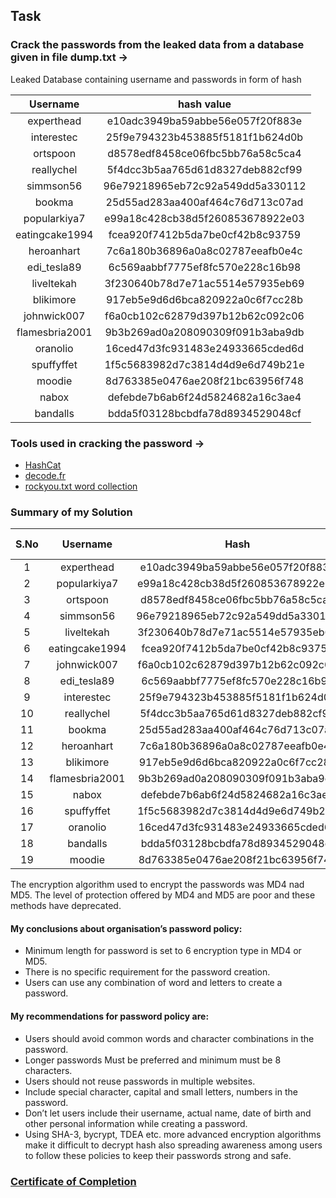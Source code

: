 
## Task
### Crack the passwords from the leaked data from a database given in file dump.txt ->

Leaked Database containing username and passwords in form of hash


| Username | hash value |
|:----------:|:------------------------------:|
|experthead|e10adc3949ba59abbe56e057f20f883e|
|interestec|25f9e794323b453885f5181f1b624d0b|
|ortspoon|d8578edf8458ce06fbc5bb76a58c5ca4|
|reallychel|5f4dcc3b5aa765d61d8327deb882cf99|
|simmson56|96e79218965eb72c92a549dd5a330112|
|bookma|25d55ad283aa400af464c76d713c07ad|
|popularkiya7|e99a18c428cb38d5f260853678922e03|
|eatingcake1994|fcea920f7412b5da7be0cf42b8c93759|
|heroanhart|7c6a180b36896a0a8c02787eeafb0e4c|
|edi_tesla89|6c569aabbf7775ef8fc570e228c16b98|
|liveltekah|3f230640b78d7e71ac5514e57935eb69|
|blikimore|917eb5e9d6d6bca820922a0c6f7cc28b|
|johnwick007|f6a0cb102c62879d397b12b62c092c06|
|flamesbria2001|9b3b269ad0a208090309f091b3aba9db
|oranolio|16ced47d3fc931483e24933665cded6d|
|spuffyffet|1f5c5683982d7c3814d4d9e6d749b21e|
|moodie|8d763385e0476ae208f21bc63956f748|
|nabox|defebde7b6ab6f24d5824682a16c3ae4|
|bandalls|bdda5f03128bcbdfa78d8934529048cf|


### Tools used in cracking the password ->
- [HashCat](https://hashcat.net/hashcat/)
- [decode.fr](https://decode.fr)
- [rockyou.txt word collection](https://www.kaggle.com/datasets/wjburns/common-password-list-rockyoutxt?resource=download)


### Summary of my Solution

|S.No| Username | Hash | Cracked Password | Type of Encryption |
|:---:|:---------:|:-----:|:-----------------:|:-------------------:|
|1|experthead|e10adc3949ba59abbe56e057f20f883e|123456|MD4|
|2|popularkiya7|e99a18c428cb38d5f260853678922e03|abc123|MD5|
|3|ortspoon|d8578edf8458ce06fbc5bb76a58c5ca4|qwerty|MD5|
|4|simmson56|96e79218965eb72c92a549dd5a330112|111111|MD5|
|5|liveltekah|3f230640b78d7e71ac5514e57935eb69|qazxsw|MD5|
|6|eatingcake1994|fcea920f7412b5da7be0cf42b8c93759|1234567|MD5|
|7|johnwick007|f6a0cb102c62879d397b12b62c092c06|bluered|MD4|
|8|edi_tesla89|6c569aabbf7775ef8fc570e228c16b98|password!|MD5|
|9|interestec|25f9e794323b453885f5181f1b624d0b|123456789|MD5|
|10|reallychel|5f4dcc3b5aa765d61d8327deb882cf99|password|MD5|
|11|bookma|25d55ad283aa400af464c76d713c07ad|12345678|MD5|
|12|heroanhart|7c6a180b36896a0a8c02787eeafb0e4c|password1|MD5|
|13|blikimore|917eb5e9d6d6bca820922a0c6f7cc28b|Pa$$word1|MD5|
|14|flamesbria2001|9b3b269ad0a208090309f091b3aba9db|Flamesbria2001|MD5|
|15|nabox|defebde7b6ab6f24d5824682a16c3ae4|nAbox!1|MD5|
|16|spuffyffet|1f5c5683982d7c3814d4d9e6d749b21e|Spuffyffet12|MD5|
|17|oranolio|16ced47d3fc931483e24933665cded6d|Oranolio1994|MD5|
|18|bandalls|bdda5f03128bcbdfa78d8934529048cf|Banda11s|MD5|
|19|moodie|8d763385e0476ae208f21bc63956f748|moodie00|MD5|

The encryption algorithm used to encrypt the passwords was MD4 nad MD5.
The level of protection offered by MD4 and MD5 are poor and these methods have deprecated.


#### My conclusions about organisation’s password policy:
- Minimum length for password is set to 6 encryption type in MD4 or MD5.
- There is no specific requirement for the password creation.
- Users can use any combination of word and letters to create a password.


#### My recommendations for password policy are:
- Users should avoid common words and character combinations in the password.
- Longer passwords Must be preferred and minimum must be 8 characters.
- Users should not reuse passwords in multiple websites.
- Include special character, capital and small letters, numbers in the password.
- Don’t let users include their username, actual name, date of birth and other personal information
while creating a password.
- Using SHA-3, bycrypt, TDEA etc. more advanced encryption algorithms make it difficult to decrypt
hash also spreading awareness among users to follow these policies to keep their passwords
strong and safe.

### [Certificate of Completion](https://forage-uploads-prod.s3.amazonaws.com/completion-certificates/Goldman%20Sachs/NPdeQ43o8P9HJmJzg_Goldman%20Sachs_3K4Fm5xXrwTSsDFCh_1663324523138_completion_certificate.pdf)
